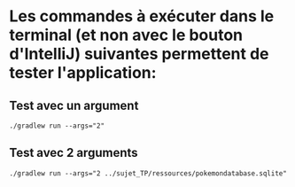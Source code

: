# Les commandes à exécuter dans le terminal (et non avec le bouton d'IntelliJ) suivantes permettent de tester l'application:

## Test avec un argument
```
./gradlew run --args="2"
```

## Test avec 2 arguments
```
./gradlew run --args="2 ../sujet_TP/ressources/pokemondatabase.sqlite"
```